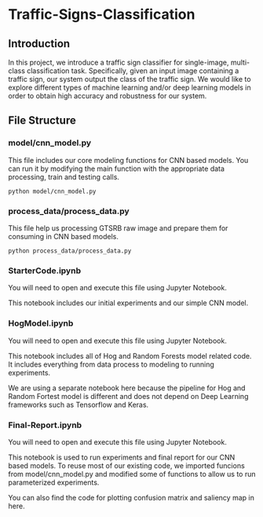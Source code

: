 # Traffic-Signs-Classification

## Introduction
In this project, we introduce a traffic sign classifier for single-image, multi-class classification task.
Specifically, given an input image containing a traffic sign, our system output the class of the traffic
sign. We would like to explore different types of machine learning and/or deep learning models in order to
obtain high accuracy and robustness for our system.

## File Structure
### model/cnn_model.py

This file includes our core modeling functions for CNN based models. You can run it by modifying the main
function with the appropriate data processing, train and testing calls.

```
python model/cnn_model.py
```

### process_data/process_data.py

This file help us processing GTSRB raw image and prepare them for consuming in CNN based models.

```
python process_data/process_data.py
```

### StarterCode.ipynb

You will need to open and execute this file using Jupyter Notebook.

This notebook includes our initial experiments and our simple CNN model.

### HogModel.ipynb

You will need to open and execute this file using Jupyter Notebook.

This notebook includes all of Hog and Random Forests model related code. It includes everything
from data process to modeling to running experiments. 

We are using a separate notebook here because
the pipeline for Hog and Random Fortest model is different and does not depend on Deep Learning frameworks such
as Tensorflow and Keras.

### Final-Report.ipynb

You will need to open and execute this file using Jupyter Notebook.

This notebook is used to run experiments and final report for our CNN based models. To reuse most
of our existing code, we imported funcions from model/cnn_model.py and modified some of functions to
allow us to run parameterized experiments.

You can also find the code for plotting confusion matrix and saliency map in here.